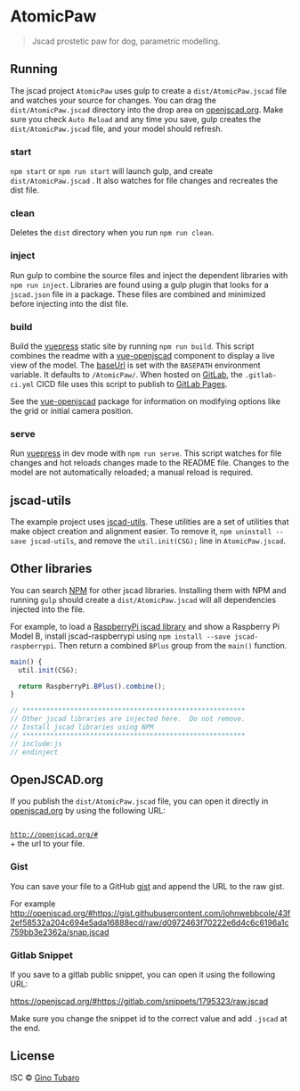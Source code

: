 # AtomicPaw

> Jscad prostetic paw for dog, parametric modelling. 

<vuepress-open-jscad design="AtomicPaw.jscad" :panel="{size:223}" :camera="{position: {x: 0, y: 0, z: 223},clip: {min: 1, max: 1000}}"></vuepress-open-jscad>

## Running

The jscad project `AtomicPaw` uses gulp to create a `dist/AtomicPaw.jscad` file and watches your source for changes. You can drag the `dist/AtomicPaw.jscad` directory into the drop area on [openjscad.org](http://openjscad.org). Make sure you check `Auto Reload` and any time you save, gulp creates the `dist/AtomicPaw.jscad` file, and your model should refresh.

### start

`npm start` or `npm run start` will launch gulp, and create `dist/AtomicPaw.jscad` . It also watches for file changes and recreates the dist file.

### clean

Deletes the `dist` directory when you run `npm run clean`.

### inject

Run gulp to combine the source files and inject the dependent libraries with `npm run inject`. Libraries are found using a gulp plugin that looks for a `jscad.json` file in a package. These files are combined and minimized before injecting into the dist file.

### build

Build the [vuepress] static site by running `npm run build`. This script combines the readme with a [vue-openjscad] component to display a live view of the model. The [baseUrl](https://vuepress.vuejs.org/guide/assets.html#base-url) is set with the `BASEPATH` environment variable. It defaults to `/AtomicPaw/`. When hosted on [GitLab], the `.gitlab-ci.yml` CICD file uses this script to publish to [GitLab Pages].

See the [vue-openjscad] package for information on modifying options like the grid or initial camera position.

### serve

Run [vuepress] in dev mode with `npm run serve`. This script watches for file changes and hot reloads changes made to the README file. Changes to the model are not automatically reloaded; a manual reload is required.

## jscad-utils

The example project uses [jscad-utils]. These utilities are a set of utilities that make object creation and alignment easier. To remove it, `npm uninstall --save jscad-utils`, and remove the
`util.init(CSG);` line in `AtomicPaw.jscad`.

## Other libraries

You can search [NPM](https://www.npmjs.com/search?q=jscad) for other jscad libraries. Installing them with NPM and running `gulp` should create a `dist/AtomicPaw.jscad` will all dependencies injected into the file.

For example, to load a [RaspberryPi jscad library] and show a Raspberry Pi Model B, install jscad-raspberrypi using `npm install --save jscad-raspberrypi`. Then return a combined `BPlus` group from the `main()` function.

```javascript
main() {
  util.init(CSG);

  return RaspberryPi.BPlus().combine();
}

// ********************************************************
// Other jscad libraries are injected here.  Do not remove.
// Install jscad libraries using NPM
// ********************************************************
// include:js
// endinject
```

## OpenJSCAD.org

If you publish the `dist/AtomicPaw.jscad` file, you can open it directly in
[openjscad.org](http://openjscad.org) by using the following URL:

<code>
<a href="http://openjscad.org/#">http://openjscad.org/#</a>
</code> + the url to your file.

### Gist

You can save your file to a GitHub [gist](https://gist.github.com/) and append the URL to the raw gist.

For example <http://openjscad.org/#https://gist.githubusercontent.com/johnwebbcole/43f2ef58532a204c694e5ada16888ecd/raw/d0972463f70222e6d4c6c6196a1c759bb3e2362a/snap.jscad>

### Gitlab Snippet

If you save to a gitlab public snippet, you can open it using the following URL:

<https://openjscad.org/#https://gitlab.com/snippets/1795323/raw.jscad>

Make sure you change the snippet id to the correct value and add `.jscad` at the end.

## License

ISC © [Gino Tubaro](http://limbs.earth)

[raspberrypi jscad library]: https://gitlab.com/johnwebbcole/jscad-raspberrypi
[vuepress]: https://vuepress.vuejs.org/
[jscad-utils]: https://www.npmjs.com/package/jscad-utils
[gitlab]: https://gitlab.com/
[gitlab pages]: https://gitlab.com/help/user/project/pages/index.md
[vue-openjscad]: https://gitlab.com/johnwebbcole/vue-openjscad
